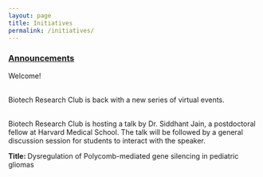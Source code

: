 ```yaml
---
layout: page
title: Initiatives
permalink: /initiatives/
---
```


### <u> Announcements </u>

Welcome! <br><br>

Biotech Research Club is back with a new series of virtual events.<br><br>

Biotech Research Club is hosting a talk by Dr. Siddhant Jain, a postdoctoral fellow at Harvard Medical School. The talk will be followed by a general discussion session for students to interact with the speaker. 

<b> Title: </b> Dysregulation of Polycomb-mediated gene silencing in pediatric gliomas <br>
